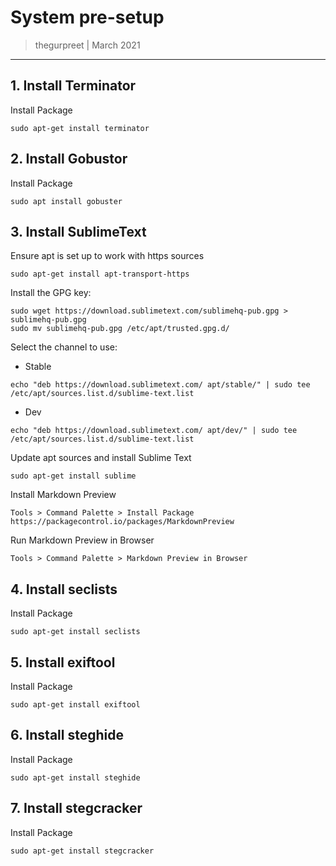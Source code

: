 # System pre-setup

> thegurpreet | March 2021

---
## 1. Install Terminator

Install Package
```
sudo apt-get install terminator
```

## 2. Install Gobustor

Install Package
```
sudo apt install gobuster
```

## 3. Install SublimeText

Ensure apt is set up to work with https sources
```
sudo apt-get install apt-transport-https
```
Install the GPG key:
```
sudo wget https://download.sublimetext.com/sublimehq-pub.gpg > sublimehq-pub.gpg
sudo mv sublimehq-pub.gpg /etc/apt/trusted.gpg.d/
```
Select the channel to use:

* Stable
```
echo "deb https://download.sublimetext.com/ apt/stable/" | sudo tee /etc/apt/sources.list.d/sublime-text.list
```
* Dev
```
echo "deb https://download.sublimetext.com/ apt/dev/" | sudo tee /etc/apt/sources.list.d/sublime-text.list
```

Update apt sources and install Sublime Text
```
sudo apt-get install sublime
```
Install Markdown Preview
```
Tools > Command Palette > Install Package
https://packagecontrol.io/packages/MarkdownPreview
```
Run Markdown Preview in Browser
```
Tools > Command Palette > Markdown Preview in Browser
```

## 4. Install seclists

Install Package
```
sudo apt-get install seclists
```

## 5. Install exiftool

Install Package
```
sudo apt-get install exiftool
```

## 6. Install steghide

Install Package
```
sudo apt-get install steghide
```

## 7. Install stegcracker

Install Package
```
sudo apt-get install stegcracker
```

